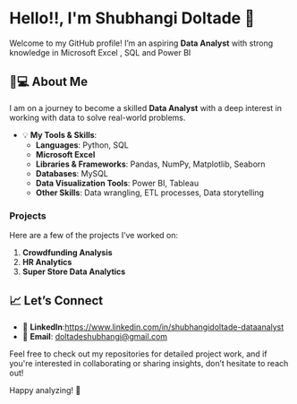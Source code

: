 #  Hello!!, I'm Shubhangi Doltade 👋

Welcome to my GitHub profile! I’m an aspiring **Data Analyst** with strong knowledge in Microsoft Excel , SQL and Power BI
## 👩💻 About Me

I am on a journey to become a skilled **Data Analyst** with a deep interest in working with data to solve real-world problems.
- 💡 **My Tools & Skills**:
  - **Languages**: Python, SQL
  - **Microsoft Excel**
  - **Libraries & Frameworks**: Pandas, NumPy, Matplotlib, Seaborn
  - **Databases**: MySQL
  - **Data Visualization Tools**: Power BI, Tableau
  - **Other Skills**: Data wrangling, ETL processes, Data storytelling

### Projects

Here are a few of the projects I’ve worked on:

1. **Crowdfunding Analysis**
2. **HR Analytics**
3. **Super Store Data Analytics** 
  
## 📈 Let’s Connect

- 🔗 **LinkedIn**:https://www.linkedin.com/in/shubhangidoltade-dataanalyst
- 📧 **Email**: doltadeshubhangi@gmail.com

Feel free to check out my repositories for detailed project work, and if you're interested in collaborating or sharing insights, don’t hesitate to reach out!

Happy analyzing! 🚀

<!---
Shubhangi-P-Doltade/Shubhangi-P-Doltade is a ✨ special ✨ repository because its `README.md` (this file) appears on your GitHub profile.
You can click the Preview link to take a look at your changes.
--->
